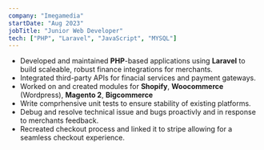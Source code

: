 ```yaml
---
company: "Imegamedia"
startDate: "Aug 2023"
jobTitle: "Junior Web Developer"
tech: ["PHP", "Laravel", "JavaScript", "MYSQL"]
---
```


-   Developed and maintained **PHP**-based applications using **Laravel** to build scaleable, robust finance integrations for merchants.
-   Integrated third-party APIs for finacial services and payment gateways.
-   Worked on and created modules for **Shopify**, **Woocommerce** (Wordpress), **Magento 2**, **Bigcommerce**
-   Write comprhensive unit tests to ensure stability of existing platforms.
-   Debug and resolve technical issue and bugs proactivly and in response to merchants feedback.
-   Recreated checkout process and linked it to stripe allowing for a seamless checkout experience.
